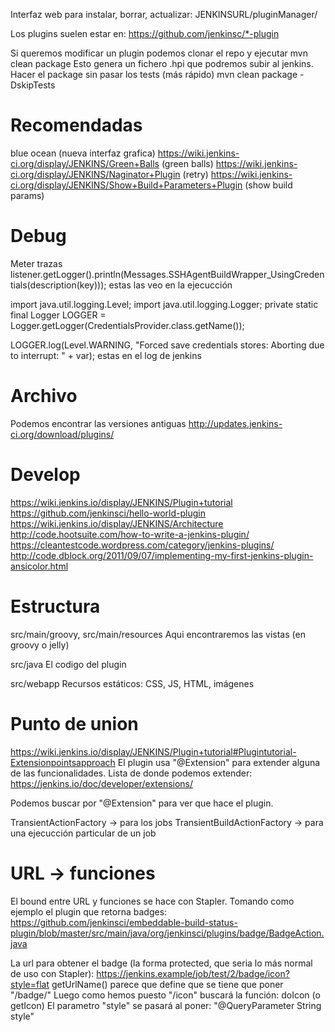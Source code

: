 Interfaz web para instalar, borrar, actualizar:
JENKINSURL/pluginManager/



Los plugins suelen estar en:
https://github.com/jenkinsc/*-plugin


Si queremos modificar un plugin podemos clonar el repo y ejecutar
mvn clean package
Esto genera un fichero .hpi que podremos subir al jenkins.
Hacer el package sin pasar los tests (más rápido)
mvn clean package -DskipTests


# Recomendadas
blue ocean (nueva interfaz grafica)
https://wiki.jenkins-ci.org/display/JENKINS/Green+Balls (green balls)
https://wiki.jenkins-ci.org/display/JENKINS/Naginator+Plugin (retry)
https://wiki.jenkins-ci.org/display/JENKINS/Show+Build+Parameters+Plugin (show build params)


# Debug
Meter trazas
listener.getLogger().println(Messages.SSHAgentBuildWrapper_UsingCredentials(description(key)));
  estas las veo en la ejecucción

import java.util.logging.Level;
import java.util.logging.Logger;
private static final Logger LOGGER = Logger.getLogger(CredentialsProvider.class.getName());

LOGGER.log(Level.WARNING, "Forced save credentials stores: Aborting due to interrupt: " + var);
  estas en el log de jenkins




# Archivo
Podemos encontrar las versiones antiguas
http://updates.jenkins-ci.org/download/plugins/



# Develop
https://wiki.jenkins.io/display/JENKINS/Plugin+tutorial
https://github.com/jenkinsci/hello-world-plugin
https://wiki.jenkins.io/display/JENKINS/Architecture
http://code.hootsuite.com/how-to-write-a-jenkins-plugin/
https://cleantestcode.wordpress.com/category/jenkins-plugins/
http://code.dblock.org/2011/09/07/implementing-my-first-jenkins-plugin-ansicolor.html


# Estructura
src/main/groovy, src/main/resources
Aqui encontraremos las vistas (en groovy o jelly)

src/java
El codigo del plugin

src/webapp
Recursos estáticos: CSS, JS, HTML, imágenes


# Punto de union
https://wiki.jenkins.io/display/JENKINS/Plugin+tutorial#Plugintutorial-Extensionpointsapproach
El plugin usa "@Extension" para extender alguna de las funcionalidades.
Lista de donde podemos extender: https://jenkins.io/doc/developer/extensions/

Podemos buscar por "@Extension" para ver que hace el plugin.


TransientActionFactory -> para los jobs
TransientBuildActionFactory -> para una ejecucción particular de un job


# URL -> funciones
El bound entre URL y funciones se hace con Stapler.
Tomando como ejemplo el plugin que retorna badges:
https://github.com/jenkinsci/embeddable-build-status-plugin/blob/master/src/main/java/org/jenkinsci/plugins/badge/BadgeAction.java

La url para obtener el badge (la forma protected, que seria lo más normal de uso con Stapler):
https://jenkins.example/job/test/2/badge/icon?style=flat
getUrlName() parece que define que se tiene que poner "/badge/"
Luego como hemos puesto "/icon" buscará la función: doIcon (o getIcon)
El parametro "style" se pasará al poner: "@QueryParameter String style"

